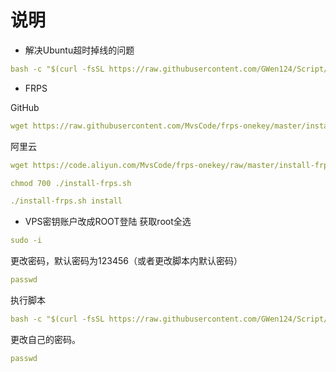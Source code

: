 # 说明

- 解决Ubuntu超时掉线的问题 
```yaml
bash -c "$(curl -fsSL https://raw.githubusercontent.com/GWen124/Script/master/Linux/ClientAliveInterval.sh)"
```


- FRPS

GitHub
```yaml
wget https://raw.githubusercontent.com/MvsCode/frps-onekey/master/install-frps.sh -O ./install-frps.sh
```
阿里云
```yaml
wget https://code.aliyun.com/MvsCode/frps-onekey/raw/master/install-frps.sh -O ./install-frps.sh
```
```yaml
chmod 700 ./install-frps.sh
```
```yaml
./install-frps.sh install
```


- VPS密钥账户改成ROOT登陆
获取root全选
```yaml
sudo -i
```
更改密码，默认密码为123456（或者更改脚本内默认密码）
```yaml
passwd
```
执行脚本
```yaml
bash -c "$(curl -fsSL https://raw.githubusercontent.com/GWen124/Script/master/Linux/root.sh)"
```
更改自己的密码。
```yaml
passwd
```